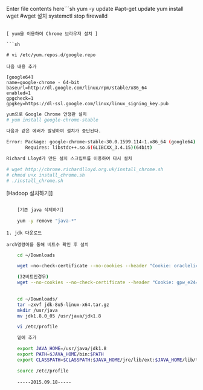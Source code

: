 Enter file contents here```sh
    yum -y update             #apt-get update
    yum install wget          #wget 설치
    systemctl stop firewalld  
```

[ yum을 이용하여 Chrome 브라우저 설치 ]

```sh

# vi /etc/yum.repos.d/google.repo 

다음 내용 추가

[google64]
name=google-chrome - 64-bit
baseurl=http://dl.google.com/linux/rpm/stable/x86_64
enabled=1
gpgcheck=1
gpgkey=https://dl-ssl.google.com/linux/linux_signing_key.pub

```

```sh
yum으로 Google Chrome 안정판 설치
# yum install google-chrome-stable

다음과 같은 에러가 발생하여 설치가 중단된다.

Error: Package: google-chrome-stable-30.0.1599.114-1.x86_64 (google64)
       Requires: libstdc++.so.6(GLIBCXX_3.4.15)(64bit)
       
Richard Lloyd가 만든 설치 스크립트를 이용하여 다시 설치

# wget http://chrome.richardlloyd.org.uk/install_chrome.sh
# chmod u+x install_chrome.sh
# ./install_chrome.sh

```


[Hadoop 설치하기]]

```sh

    [기존 java 삭제하기]

    yum -y remove "java-*"
```

    1. jdk 다운로드
```
arch명령어를 통해 비트수 확인 후 설치
```


```sh
    cd ~/Downloads

    wget —no-check-certificate --no-cookies --header "Cookie: oraclelicense=accept-securebackup-cookie" http://download.oracle.com/otn-pub/java/jdk/8u5-b13/jdk-8u5-linux-x64.tar.gz

    (32비트인경우)
    wget --no-cookies --no-check-certificate --header "Cookie: gpw_e24=http%3A%2F%2Fwww.oracle.com%2F; oraclelicense=accept-securebackup-cookie" "http://download.oracle.com/otn-pub/java/jdk/8u60-b27/jdk-8u60-linux-i586.tar.gz"
    

    cd ~/Downloads/
    tar –zxvf jdk-8u5-linux-x64.tar.gz
    mkdir /usr/java
    mv jdk1.8.0_05 /usr/java/jdk1.8

    vi /etc/profile

    밑에 추가

    export JAVA_HOME=/usr/java/jdk1.8
    export PATH=$JAVA_HOME/bin:$PATH
    export CLASSPATH=$CLASSPATH:$JAVA_HOME/jre/lib/ext:$JAVA_HOME/lib/tools.jar

    source /etc/profile
    
    -----2015.09.18-----
```
